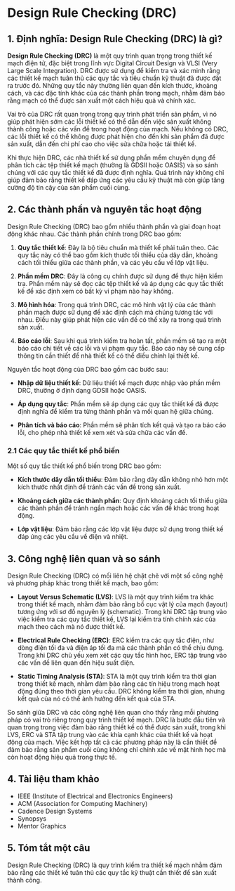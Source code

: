 # Design Rule Checking (DRC)

## 1. Định nghĩa: **Design Rule Checking (DRC)** là gì?
**Design Rule Checking (DRC)** là một quy trình quan trọng trong thiết kế mạch điện tử, đặc biệt trong lĩnh vực Digital Circuit Design và VLSI (Very Large Scale Integration). DRC được sử dụng để kiểm tra và xác minh rằng các thiết kế mạch tuân thủ các quy tắc và tiêu chuẩn kỹ thuật đã được đặt ra trước đó. Những quy tắc này thường liên quan đến kích thước, khoảng cách, và các đặc tính khác của các thành phần trong mạch, nhằm đảm bảo rằng mạch có thể được sản xuất một cách hiệu quả và chính xác.

Vai trò của DRC rất quan trọng trong quy trình phát triển sản phẩm, vì nó giúp phát hiện sớm các lỗi thiết kế có thể dẫn đến việc sản xuất không thành công hoặc các vấn đề trong hoạt động của mạch. Nếu không có DRC, các lỗi thiết kế có thể không được phát hiện cho đến khi sản phẩm đã được sản xuất, dẫn đến chi phí cao cho việc sửa chữa hoặc tái thiết kế.

Khi thực hiện DRC, các nhà thiết kế sử dụng phần mềm chuyên dụng để phân tích các tệp thiết kế mạch (thường là GDSII hoặc OASIS) và so sánh chúng với các quy tắc thiết kế đã được định nghĩa. Quá trình này không chỉ giúp đảm bảo rằng thiết kế đáp ứng các yêu cầu kỹ thuật mà còn giúp tăng cường độ tin cậy của sản phẩm cuối cùng.

## 2. Các thành phần và nguyên tắc hoạt động
Design Rule Checking (DRC) bao gồm nhiều thành phần và giai đoạn hoạt động khác nhau. Các thành phần chính trong DRC bao gồm:

1. **Quy tắc thiết kế**: Đây là bộ tiêu chuẩn mà thiết kế phải tuân theo. Các quy tắc này có thể bao gồm kích thước tối thiểu của dây dẫn, khoảng cách tối thiểu giữa các thành phần, và các yêu cầu về lớp vật liệu.

2. **Phần mềm DRC**: Đây là công cụ chính được sử dụng để thực hiện kiểm tra. Phần mềm này sẽ đọc các tệp thiết kế và áp dụng các quy tắc thiết kế để xác định xem có bất kỳ vi phạm nào hay không.

3. **Mô hình hóa**: Trong quá trình DRC, các mô hình vật lý của các thành phần mạch được sử dụng để xác định cách mà chúng tương tác với nhau. Điều này giúp phát hiện các vấn đề có thể xảy ra trong quá trình sản xuất.

4. **Báo cáo lỗi**: Sau khi quá trình kiểm tra hoàn tất, phần mềm sẽ tạo ra một báo cáo chi tiết về các lỗi và vi phạm quy tắc. Báo cáo này sẽ cung cấp thông tin cần thiết để nhà thiết kế có thể điều chỉnh lại thiết kế.

Nguyên tắc hoạt động của DRC bao gồm các bước sau:

- **Nhập dữ liệu thiết kế**: Dữ liệu thiết kế mạch được nhập vào phần mềm DRC, thường ở định dạng GDSII hoặc OASIS.
  
- **Áp dụng quy tắc**: Phần mềm sẽ áp dụng các quy tắc thiết kế đã được định nghĩa để kiểm tra từng thành phần và mối quan hệ giữa chúng.
  
- **Phân tích và báo cáo**: Phần mềm sẽ phân tích kết quả và tạo ra báo cáo lỗi, cho phép nhà thiết kế xem xét và sửa chữa các vấn đề.

### 2.1 Các quy tắc thiết kế phổ biến
Một số quy tắc thiết kế phổ biến trong DRC bao gồm:

- **Kích thước dây dẫn tối thiểu**: Đảm bảo rằng dây dẫn không nhỏ hơn một kích thước nhất định để tránh các vấn đề trong sản xuất.
  
- **Khoảng cách giữa các thành phần**: Quy định khoảng cách tối thiểu giữa các thành phần để tránh ngắn mạch hoặc các vấn đề khác trong hoạt động.

- **Lớp vật liệu**: Đảm bảo rằng các lớp vật liệu được sử dụng trong thiết kế đáp ứng các yêu cầu về điện và nhiệt.

## 3. Công nghệ liên quan và so sánh
Design Rule Checking (DRC) có mối liên hệ chặt chẽ với một số công nghệ và phương pháp khác trong thiết kế mạch, bao gồm:

- **Layout Versus Schematic (LVS)**: LVS là một quy trình kiểm tra khác trong thiết kế mạch, nhằm đảm bảo rằng bố cục vật lý của mạch (layout) tương ứng với sơ đồ nguyên lý (schematic). Trong khi DRC tập trung vào việc kiểm tra các quy tắc thiết kế, LVS lại kiểm tra tính chính xác của mạch theo cách mà nó được thiết kế.

- **Electrical Rule Checking (ERC)**: ERC kiểm tra các quy tắc điện, như dòng điện tối đa và điện áp tối đa mà các thành phần có thể chịu đựng. Trong khi DRC chủ yếu xem xét các quy tắc hình học, ERC tập trung vào các vấn đề liên quan đến hiệu suất điện.

- **Static Timing Analysis (STA)**: STA là một quy trình kiểm tra thời gian trong thiết kế mạch, nhằm đảm bảo rằng các tín hiệu trong mạch hoạt động đúng theo thời gian yêu cầu. DRC không kiểm tra thời gian, nhưng kết quả của nó có thể ảnh hưởng đến kết quả của STA.

So sánh giữa DRC và các công nghệ liên quan cho thấy rằng mỗi phương pháp có vai trò riêng trong quy trình thiết kế mạch. DRC là bước đầu tiên và quan trọng trong việc đảm bảo rằng thiết kế có thể được sản xuất, trong khi LVS, ERC và STA tập trung vào các khía cạnh khác của thiết kế và hoạt động của mạch. Việc kết hợp tất cả các phương pháp này là cần thiết để đảm bảo rằng sản phẩm cuối cùng không chỉ chính xác về mặt hình học mà còn hoạt động hiệu quả trong thực tế.

## 4. Tài liệu tham khảo
- IEEE (Institute of Electrical and Electronics Engineers)
- ACM (Association for Computing Machinery)
- Cadence Design Systems
- Synopsys
- Mentor Graphics

## 5. Tóm tắt một câu
Design Rule Checking (DRC) là quy trình kiểm tra thiết kế mạch nhằm đảm bảo rằng các thiết kế tuân thủ các quy tắc kỹ thuật cần thiết để sản xuất thành công.